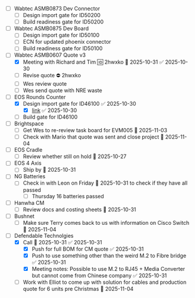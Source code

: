
- [ ] Wabtec ASMB0873 Dev Connector
	- [ ] Design import gate for ID50200
	- [ ] Build readiness gate for ID50200
- [ ] Wabtec ASMB0875 Dev Board
	- [ ] Design import gate for ID50100
	- [ ] ECN for updated phoenix connector
	- [ ] Build readiness gate for ID50100
- [ ] Wabtec ASMB0607 Quote v3
	- [x] Meeting with Richard and Tim 🆔 2hwxko 📅 2025-10-31 ✅ 2025-10-30
	- [ ] Revise quote ⛔ 2hwxko
	- [ ] Wes review quote
	- [ ] Wes send quote with NRE waste
- [ ] EOS Rounds Counter
	- [x] Design import gate for ID46100 ✅ 2025-10-30
		- [x] [link](https://midgard/cms/newdb/view.cgi?form=support_requests;key=14054) ✅ 2025-10-30
	- [ ] Build gate for ID46100
- [ ] Brightspace
	- [ ] Get Wes to re-review task board for EVM005 📅 2025-11-03 
	- [ ] Check with Mario that quote was sent and close project 📅 2025-11-04 
- [ ] EOS Cradle
	- [ ] Review whether still on hold 📅 2025-10-27 
- [ ] EOS 4 Axis
	- [ ] Ship by 📅 2025-10-31
- [ ] NG Batteries
	- [ ] Check in with Leon on Friday 📅 2025-10-31 to check if they have all passed
		- [ ] Thursday 16 batteries passed
- [ ] Hanwha CM
	- [ ] Review docs and costing sheets 📅 2025-10-31
- [ ] Bushnet
	- [ ] Make sure Terry comes back to us with information on Cisco Switch 📅 2025-11-04 
- [ ] Defendable Technolgies
	- [x] Call 📅 2025-10-31 ✅ 2025-10-31
		- [x] Push for full BOM for CM quote ✅ 2025-10-31
		- [x] Push to use something other than the weird M.2 to Fibre bridge ✅ 2025-10-31
		- [x] Meeting notes: Possible to use M.2 to RJ45 + Media Converter but cannot come from Chinese company ✅ 2025-10-31
	- [ ] Work with Elliot to come up with solution for cables and production quote for 6 units pre Christmas 📅 2025-11-04 
